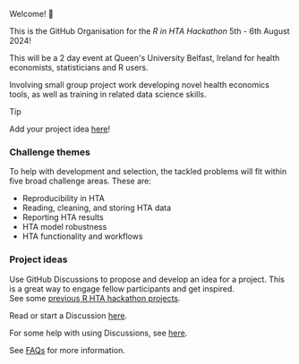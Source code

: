 Welcome! 👋

This is the GitHub Organisation for the *R in HTA Hackathon* 5th - 6th August 2024!

This will be a 2 day event at Queen's University Belfast, Ireland for health economists, statisticians and R users.

Involving small group project work developing novel health economics tools, as well as training in related data science skills.

> [!TIP]
> Add your project idea [here](https://github.com/orgs/HTAhackathon2024/discussions/new?category=ideas)!

### Challenge themes

To help with development and selection, the tackled problems will fit within five broad challenge areas. These are:

-   Reproducibility in HTA
-   Reading, cleaning, and storing HTA data
-   Reporting HTA results
-   HTA model robustness
-   HTA functionality and workflows

### Project ideas
Use GitHub Discussions to propose and develop an idea for a project. This is a great way to engage fellow participants and get inspired.   
See some [previous R HTA hackathon projects](https://github.com/orgs/HTAhackathon2024/discussions/4).

Read or start a Discussion [here](https://github.com/orgs/HTAhackathon2024/discussions).

For some help with using Discussions, see [here](https://github.com/HTAhackathon2024/hackathon-resources/blob/main/how-to-use-Discussions.md).


See [FAQs](https://n8thangreen.github.io/htahack2024/#:~:text=up%20and%20finish-,FAQ,-What%20is%20a) for more information.

